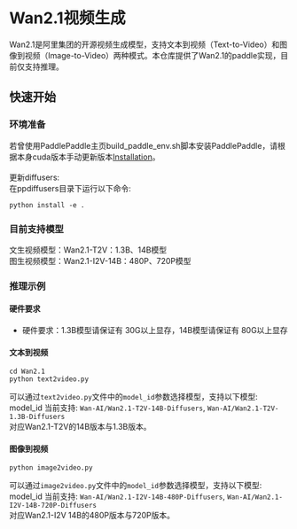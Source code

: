 # Wan2.1视频生成

Wan2.1是阿里集团的开源视频生成模型，支持文本到视频（Text-to-Video）和图像到视频（Image-to-Video）两种模式。本仓库提供了Wan2.1的paddle实现，目前仅支持推理。


## 快速开始
### 环境准备
若曾使用PaddlePaddle主页build_paddle_env.sh脚本安装PaddlePaddle，请根据本身cuda版本手动更新版本[Installation](https://www.paddlepaddle.org.cn/install/quick?docurl=/documentation/docs/zh/develop/install/pip/linux-pip.html)。\
\
更新diffusers:\
在ppdiffusers目录下运行以下命令:
```shell
python install -e .
```
### 目前支持模型
文生视频模型：Wan2.1-T2V：1.3B、14B模型\
图生视频模型：Wan2.1-I2V-14B：480P、720P模型
### 推理示例

#### 硬件要求
* 硬件要求：1.3B模型请保证有 30G以上显存，14B模型请保证有 80G以上显存

#### 文本到视频

```shell
cd Wan2.1
python text2video.py
```
可以通过`text2video.py`文件中的`model_id`参数选择模型，支持以下模型:\
model_id 当前支持: `Wan-AI/Wan2.1-T2V-14B-Diffusers`, `Wan-AI/Wan2.1-T2V-1.3B-Diffusers`\
对应Wan2.1-T2V的14B版本与1.3B版本。

#### 图像到视频

```shell
python image2video.py
```
可以通过`image2video.py`文件中的`model_id`参数选择模型，支持以下模型:\
model_id 当前支持: `Wan-AI/Wan2.1-I2V-14B-480P-Diffusers`, `Wan-AI/Wan2.1-I2V-14B-720P-Diffusers`\
对应Wan2.1-I2V 14B的480P版本与720P版本。
